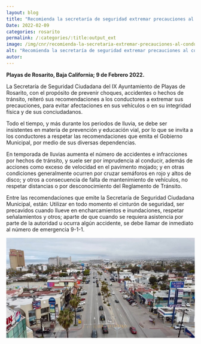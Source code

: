 ```yaml
---
layout: blog
title: "Recomienda la secretaría de seguridad extremar precauciones al conducir para evitar accidentes en la ciudad"
Date: 2022-02-09
categories: rosarito
permalink: /:categories/:title:output_ext
image: /img/cnr/recomienda-la-secretaria-extremar-precauciones-al-conducir-para-evitar-accidentes-en-la-ciudad.png
alt: "Recomienda la secretaría de seguridad extremar precauciones al conducir para evitar accidentes en la ciudad"
autor:
---
```


**Playas de Rosarito, Baja California; 9 de Febrero 2022.** 

 La Secretaría de Seguridad Ciudadana del IX Ayuntamiento de Playas de Rosarito, con el propósito de prevenir choques, accidentes o hechos de tránsito, reiteró sus recomendaciones a los conductores a extremar sus precauciones, para evitar afectaciones en sus vehículos o en su integridad física y de sus conciudadanos.

Todo el tiempo, y más durante los periodos de lluvia, se debe ser insistentes en materia de prevención y educación vial, por lo que se invita a los conductores a respetar las recomendaciones que emita el Gobierno Municipal, por medio de sus diversas dependencias.

En temporada de lluvias aumenta el número de accidentes e infracciones por hechos de tránsito, y suele ser por imprudencia al conducir, además de acciones como exceso de velocidad en el pavimento mojado; y en otras condiciones generalmente ocurren por cruzar semáforos en rojo y altos de disco; y otros a consecuencia de falta de mantenimiento de vehículos, no respetar distancias o por desconocimiento del Reglamento de Tránsito.

Entre las recomendaciones que emite la Secretaría de Seguridad Ciudadana Municipal, están: Utilizar en todo momento el cinturón de seguridad, ser precavidos cuando llueve en encharcamientos e inundaciones, respetar señalamientos y otros; aparte de que cuando se requiera asistencia por parte de la autoridad u ocurra algún accidente, se debe llamar de inmediato al número de emergencia 9-1-1.

<div id="carouselExampleSlidesOnly" class="carousel slide" data-ride="carousel">
  <div class="carousel-inner">
    <div class="carousel-item active">
       <img class="d-block w-100" src="/img/cnr/recomienda-la-secretaria-extremar-precauciones-al-conducir-para-evitar-accidentes-en-la-ciudad.png" loading="lazy"  alt="Recomienda la secretaría de seguridad extremar precauciones al conducir para evitar accidentes en la ciudad">
    </div>
  </div>
</div>